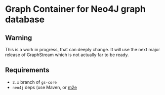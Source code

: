 # Graph Container for Neo4J graph database

## Warning

This is a work in progress, that can deeply change. It will use the next major release of GraphStream which is not actually far to be ready.

## Requirements

* ``2.x`` branch of ``gs-core``
* ``neo4j`` deps (use Maven, or [m2e](http://www.eclipse.org/m2e/)
